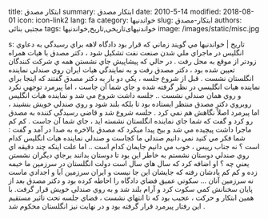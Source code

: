 title: ابتکار مصدق
summary: ابتکار مصدق
date: 2010-5-14
modified: 2018-08-01
icon:  icon-link2
lang: fa
category: خواندنیها
slug: ابتکار-مصدق
authors: مجتبی بنائی
tags: خواندنیهای‌تاریخی,تاریخ,خواندنیها
image: /images/static/misc.jpg

s: تاریخ | خواندنیها    مي گويند زماني که قرار بود دادگاه لاهه براي رسيدگي به دعاوي انگليس در  ماجراي ملي شدن صنعت نفت تشکيل شود ، دکتر مصدق با هيات همراه زودتر از  موقع به محل رفت . در حالي که پيشاپيش جاي نشستن همه ي شرکت کنندگان  تعيين شده بود ، دکتر مصدق رفت و به نمايندگي هيات ايران روي صندلي  نماينده انگلستان نشست .   قبل از شروع جلسه ، يکي دو بار به دکتر مصدق گفتند که اينجا براي نماينده  هيات انگليسي در نظر گرفته شده و جاي شما آن جاست ، اما پيرمرد توجهي  نكرد و روي همان صندلي نشست ..   جلسه داشت شروع مي شد و نماينده هيات انگليس روبروي دکتر مصدق منتظر  ايستاده بود تا بلکه بلند شود و روي صندلي خويش بنشيند ، اما پيرمرد  اصلاً نگاهش هم نمي کرد .   جلسه شروع شد و قاضي رسيدگي کننده به مصدق رو کرد و گفت که شما جاي  نماينده انگلستان نشسته ايد ، جاي شما آن جاست .   کم کم ماجرا داشت پيچيده مي شد و بيخ پيدا ميكرد که مصدق بالاخره به صدا  در آمد و گفت :   شما فكر مي کنيد نمي دانيم صندلي ما کجاست و صندلي نماينده هيات انگليس  کدام است ؟   نه جناب رييس ، خوب مي دانيم جايمان کدام است ..   اما علت اينكه چند دقيقه اي روي صندلي دوستان نشستم به خاطر اين بود تا  دوستان بدانند برجاي ديگران نشستن يعني چه ؟   او اضافه کرد که سال هاي سال است دولت انگلستان در سرزمين ما خيمه زده و  کم کم يادشان رفته که جايشان اين جا نيست و ايران سرزمين آبا و اجدادي  ماست نه سرزمين آنان ...   سكوتي عميق فضاي دادگاه را احاطه كرده بود و دكتر مصدق بعد از پايان  سخنانش كمي سكوت كرد و آرام بلند شد و به روي صندلي خويش قرار گرفت.   با همين ابتکار و حرکت ، عجيب بود که تا انتهاي نشست ، فضاي جلسه تحت  تاثير مستقيم اين رفتار پيرمرد قرار گرفته بود و در نهايت نيز انگلستان  محکوم شد .